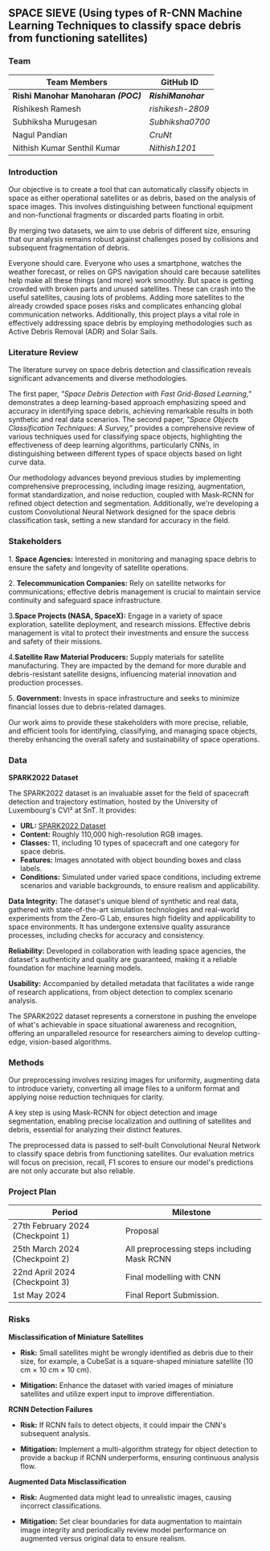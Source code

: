 ## **SPACE SIEVE** (Using types of R-CNN Machine Learning Techniques to classify space debris from functioning satellites)


### **Team**

| Team Members                   | GitHub ID            |
|--------------------------------|----------------------|
| **Rishi Manohar Manoharan *(POC)***| ***RishiManohar*** |
| Rishikesh Ramesh               | *rishikesh-2809*     |
| Subhiksha Murugesan            | *Subhiksha0700*      |
| Nagul Pandian                  | *CruNt*              |
| Nithish Kumar Senthil Kumar    | *Nithish1201*        |

### **Introduction**

Our objective is to create a tool that can automatically classify objects in space as either operational satellites or as debris, based on the analysis of space images. This involves distinguishing between functional equipment and non-functional fragments or discarded parts floating in orbit.

By merging two datasets, we aim to use debris of different size, ensuring that our analysis remains robust against challenges posed by collisions and subsequent fragmentation of debris.

Everyone should care. Everyone who uses a smartphone, watches the weather forecast, or relies on GPS navigation should care because satellites help make all these things (and more) work smoothly. But space is getting crowded with broken parts and unused satellites. These can crash into the useful satellites, causing lots of problems. Adding more satellites to the already crowded space poses risks and complicates enhancing global communication networks. Additionally, this project plays a vital role in effectively addressing space debris by employing methodologies such as Active Debris Removal (ADR) and Solar Sails.

### **Literature Review**

The literature survey on space debris detection and classification reveals significant advancements and diverse methodologies. 

The first paper, *"Space Debris Detection with Fast Grid-Based Learning,"* demonstrates a deep learning-based approach emphasizing speed and accuracy in identifying space debris, achieving remarkable results in both synthetic and real data scenarios. The second paper, *"Space Objects Classification Techniques: A Survey,"* provides a comprehensive review of various techniques used for classifying space objects, highlighting the effectiveness of deep learning algorithms, particularly CNNs, in distinguishing between different types of space objects based on light curve data.

Our methodology advances beyond previous studies by implementing comprehensive preprocessing, including image resizing, augmentation, format standardization, and noise reduction, coupled with Mask-RCNN for refined object detection and segmentation. Additionally, we're developing a custom Convolutional Neural Network designed for the space debris classification task, setting a new standard for accuracy in the field.

### Stakeholders
1.⁠ **⁠Space Agencies:** Interested in monitoring and managing space debris to ensure the safety and longevity of satellite operations.

2.⁠ **⁠Telecommunication Companies:** Rely on satellite networks for communications; effective debris management is crucial to maintain service continuity and safeguard space infrastructure.

3.**Space Projects (NASA, SpaceX):** Engage in a variety of space exploration, satellite deployment, and research missions. Effective debris management is vital to protect their investments and ensure the success and safety of their missions.

4.**Satellite Raw Material Producers:** Supply materials for satellite manufacturing. They are impacted by the demand for more durable and debris-resistant satellite designs, influencing material innovation and production processes.

5.⁠ **⁠Government:** Invests in space infrastructure and seeks to minimize financial losses due to debris-related damages.

Our work aims to provide these stakeholders with more precise, reliable, and efficient tools for identifying, classifying, and managing space objects, thereby enhancing the overall safety and sustainability of space operations.


### **Data**

**SPARK2022 Dataset**

The SPARK2022 dataset is an invaluable asset for the field of spacecraft detection and trajectory estimation, hosted by the University of Luxembourg's CVI² at SnT. It provides:

- **URL:** [SPARK2022 Dataset](https://cvi2.uni.lu/spark-2022-dataset)
- **Content:** Roughly 110,000 high-resolution RGB images.
- **Classes:** 11, including 10 types of spacecraft and one category for space debris.
- **Features:** Images annotated with object bounding boxes and class labels.
- **Conditions:** Simulated under varied space conditions, including extreme scenarios and variable backgrounds, to ensure realism and applicability.

**Data Integrity:** The dataset's unique blend of synthetic and real data, gathered with state-of-the-art simulation technologies and real-world experiments from the Zero-G Lab, ensures high fidelity and applicability to space environments. It has undergone extensive quality assurance processes, including checks for accuracy and consistency.

**Reliability:** Developed in collaboration with leading space agencies, the dataset's authenticity and quality are guaranteed, making it a reliable foundation for machine learning models.

**Usability:** Accompanied by detailed metadata that facilitates a wide range of research applications, from object detection to complex scenario analysis.

The SPARK2022 dataset represents a cornerstone in pushing the envelope of what's achievable in space situational awareness and recognition, offering an unparalleled resource for researchers aiming to develop cutting-edge, vision-based algorithms.




### **Methods**

Our preprocessing involves resizing images for uniformity, augmenting data to introduce variety, converting all image files to a uniform format and applying noise reduction techniques for clarity. 

A key step is using Mask-RCNN for object detection and image segmentation, enabling precise localization and outlining of satellites and debris, essential for analyzing their distinct features.

The preprocessed data is passed to self-built Convolutional Neural Network to classify space debris from functioning satellites. Our evaluation metrics will focus on precision, recall, F1 scores to ensure our model's predictions are not only accurate but also reliable.

### **Project Plan**

| Period                                     | Milestone                                  |
|--------------------------------------------|--------------------------------------------|
| 27th February 2024 (Checkpoint 1)          | Proposal                                   |
| 25th March 2024 (Checkpoint 2)             | All preprocessing steps including Mask RCNN|
| 22nd April 2024 (Checkpoint 3)             | Final modelling with CNN                   |
| 1st May 2024                               | Final Report Submission.                   |



### **Risks**

**Misclassification of Miniature Satellites**

- **Risk:** Small satellites might be wrongly identified as debris due to their size, for example, a CubeSat is a square-shaped miniature satellite (10 cm × 10 cm × 10 cm).

- **Mitigation:** Enhance the dataset with varied images of miniature satellites and utilize expert input to improve differentiation.

**RCNN Detection Failures**

- **Risk:** If RCNN fails to detect objects, it could impair the CNN's subsequent analysis.

- **Mitigation:** Implement a multi-algorithm strategy for object detection to provide a backup if RCNN underperforms, ensuring continuous analysis flow.

**Augmented Data Misclassification**

- **Risk:** Augmented data might lead to unrealistic images, causing incorrect classifications.

- **Mitigation:** Set clear boundaries for data augmentation to maintain image integrity and periodically review model performance on augmented versus original data to ensure realism.


